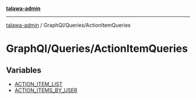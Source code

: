 [**talawa-admin**](../../../README.md)

***

[talawa-admin](../../../modules.md) / GraphQl/Queries/ActionItemQueries

# GraphQl/Queries/ActionItemQueries

## Variables

- [ACTION\_ITEM\_LIST](variables/ACTION_ITEM_LIST.md)
- [ACTION\_ITEMS\_BY\_USER](variables/ACTION_ITEMS_BY_USER.md)
